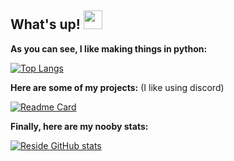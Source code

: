 ## What's up! <img src="https://raw.githubusercontent.com/MartinHeinz/MartinHeinz/master/wave.gif" width="30px">

**As you can see, I like making things in python:**

[![Top Langs](https://github-readme-stats.vercel.app/api/top-langs/?username=expIoits&show_icons=true&theme=radical)](https://github.com/anuraghazra/github-readme-stats) 

**Here are some of my projects:**  (I like using discord)

[![Readme Card](https://github-readme-stats.vercel.app/api/pin/?username=cheffed&repo=Sinister-Nuker&show_icons=true&theme=radical)](https://github.com/expIoits/Sinister-Nuker)


**Finally, here are my nooby stats:**

[![Reside GitHub stats](https://github-readme-stats.vercel.app/api?username=cheffed&theme=radical)](https://github.com/cheffed/Sinister-Nuker)



